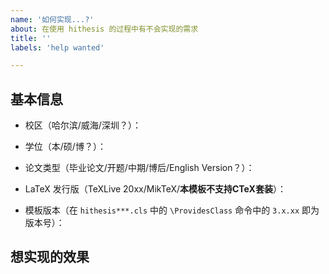 ```yaml
---
name: '如何实现...?'
about: 在使用 hithesis 的过程中有不会实现的需求 
title: ''
labels: 'help wanted'

---
```


## 基本信息

- 校区（哈尔滨/威海/深圳？）：

- 学位（本/硕/博？）：

- 论文类型（毕业论文/开题/中期/博后/English Version？）：

- LaTeX 发行版（TeXLive 20xx/MikTeX/**本模板不支持CTeX套装**）：

- 模板版本（在 `hithesis***.cls` 中的 `\ProvidesClass` 命令中的 `3.x.xx` 即为版本号）：

## 想实现的效果

<!-- 在下面详细描述出你想实现的效果, 尽可能的考虑到是否有歧义,  -->
<!-- 如果条件允许可以使用图片编辑工具处理出想要的效果并截图粘贴上来 -->